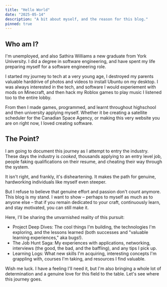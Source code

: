 ```yaml
---
title: "Hello World"
date: "2025-05-14"
description: "A bit about myself, and the reason for this blog."
pinned: true
---
```


## Who am I?
I'm unemployed, and also Sathira Williams a new graduate from York University. I did a degree in software engineering, and have spent my life preparing myself for a software engineering role. 

I started my journey to tech at a very young age, I destroyed my parents valuable harddrive of photos and videos to install Ubuntu on my desktop. I was always interested in the tech, and software I would experiement with mods on Minecraft, and then hack my Roblox games to play music I listened too to the entire lobby.

From then I made games, programmed, and learnt throughout highschool and then university applying myself. Whether it be creating a satellite scheduler for the Canadian Space Agency, or making this very website you are on right now, I loved creating software. 

## The Point?
I am going to document this journey as I attempt to entry the industry. These days the industry is *cooked*, thousands applying to an entry level job, people faking qualifications on their resume, and cheating their way through the system. 

It isn't right, and frankly, it's disheartening. It makes the path for genuine, hardworking individuals like myself even steeper.

But I refuse to believe that genuine effort and passion don't count anymore. This blog is my stand. I want to show – perhaps to myself as much as to anyone else – that if you remain dedicated to your craft, continuously learn, and stay motivated, you can still make it.

Here, I'll be sharing the unvarnished reality of this pursuit:

- Project Deep Dives: The cool things I'm building, the technologies I'm exploring, and the lessons learned (both successes and "valuable learning experiences," aka bugs!).
- The Job Hunt Saga: My experiences with applications, networking, interviews (the good, the bad, and the baffling), and any tips I pick up.
- Learning Logs: What new skills I'm acquiring, interesting concepts I'm grappling with, courses I'm taking, and resources I find valuable.

Wish me luck. I have a feeling I'll need it, but I'm also bringing a whole lot of determination and a genuine love for this field to the table. Let's see where this journey goes.